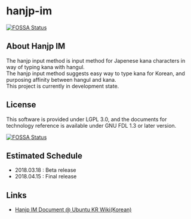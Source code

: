# hanjp-im
[![FOSSA Status](https://app.fossa.io/api/projects/git%2Bgithub.com%2Fubuntu-kr%2Fhanjp-im.svg?type=shield)](https://app.fossa.io/projects/git%2Bgithub.com%2Fubuntu-kr%2Fhanjp-im?ref=badge_shield)


## About Hanjp IM
The hanjp input method is input method for Japenese kana characters in way of typing kana with hangul.  
The hanjp input method suggests easy way to type kana for Korean, and purposing affinity between hangul and kana.  
This project is currently in development state.

## License
This software is provided under LGPL 3.0, and the documents for technology reference is available under GNU FDL 1.3 or later version.


[![FOSSA Status](https://app.fossa.io/api/projects/git%2Bgithub.com%2Fubuntu-kr%2Fhanjp-im.svg?type=large)](https://app.fossa.io/projects/git%2Bgithub.com%2Fubuntu-kr%2Fhanjp-im?ref=badge_large)

## Estimated Schedule
- 2018.03.18 : Beta release
- 2018.04.15 : Final release

## Links
- [Hanjp IM Document @ Ubuntu KR Wiki(Korean)](https://wiki.ubuntu-kr.org/index.php/HanJP_IM)